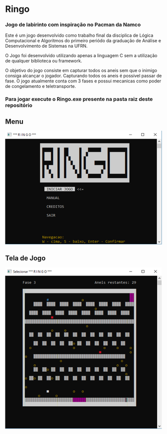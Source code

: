 # Ringo
### Jogo de labirinto com inspiração no Pacman da Namco

Este é um jogo desenvolvido como trabalho final da disciplica de Lógica Computacional e Algoritmos do primeiro periódo da graduação de Análise e Desenvolvimento de Sistemas na UFRN. 

O Jogo foi desenvolvido utilizando apenas a linguagem C sem a utilização de qualquer biblioteca ou framework.

O objetivo do jogo consiste em capturar todos os aneis sem que o inimigo consiga alcançar o jogador. 
Capturando todos os aneis é possível passar de fase. O jogo atualmente conta com 3 fases e possui mecanicas como poder de congelamento e teletransporte.

### Para jogar execute o Ringo.exe presente na pasta raiz deste repositório

## Menu
![Menu](ImagesReadMe/RingoMenu.PNG)
<br />
## Tela de Jogo 
![TelaDeJogo](ImagesReadMe/RingoJogo.PNG)
